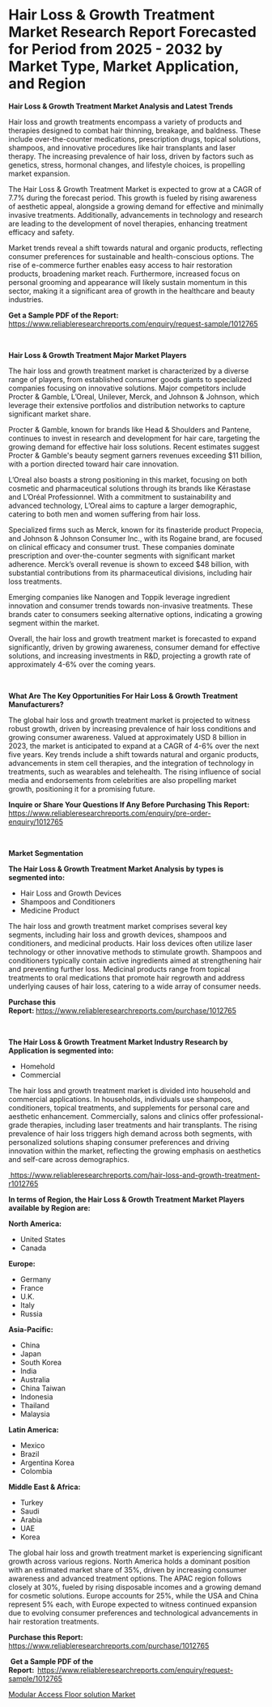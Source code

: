 <p><h1>Hair Loss & Growth Treatment Market Research Report Forecasted for Period from 2025 -  2032 by Market Type, Market Application, and Region</h1></p><p><strong>Hair Loss & Growth Treatment Market Analysis and Latest Trends</strong></p>
<p><p>Hair loss and growth treatments encompass a variety of products and therapies designed to combat hair thinning, breakage, and baldness. These include over-the-counter medications, prescription drugs, topical solutions, shampoos, and innovative procedures like hair transplants and laser therapy. The increasing prevalence of hair loss, driven by factors such as genetics, stress, hormonal changes, and lifestyle choices, is propelling market expansion.</p><p>The Hair Loss & Growth Treatment Market is expected to grow at a CAGR of 7.7% during the forecast period. This growth is fueled by rising awareness of aesthetic appeal, alongside a growing demand for effective and minimally invasive treatments. Additionally, advancements in technology and research are leading to the development of novel therapies, enhancing treatment efficacy and safety.</p><p>Market trends reveal a shift towards natural and organic products, reflecting consumer preferences for sustainable and health-conscious options. The rise of e-commerce further enables easy access to hair restoration products, broadening market reach. Furthermore, increased focus on personal grooming and appearance will likely sustain momentum in this sector, making it a significant area of growth in the healthcare and beauty industries.</p></p>
<p><strong>Get a Sample PDF of the Report:&nbsp;</strong> <a href="https://www.reliableresearchreports.com/enquiry/request-sample/1012765?utm_campaign=3020&utm_medium=2&utm_source=Github&utm_content=ia&utm_term=08032025&utm_id=hair-loss-growth-treatment">https://www.reliableresearchreports.com/enquiry/request-sample/1012765</a></p>
<p>&nbsp;</p>
<p><strong>Hair Loss & Growth Treatment Major Market Players</strong></p>
<p><p>The hair loss and growth treatment market is characterized by a diverse range of players, from established consumer goods giants to specialized companies focusing on innovative solutions. Major competitors include Procter & Gamble, L’Oreal, Unilever, Merck, and Johnson & Johnson, which leverage their extensive portfolios and distribution networks to capture significant market share.</p><p>Procter & Gamble, known for brands like Head & Shoulders and Pantene, continues to invest in research and development for hair care, targeting the growing demand for effective hair loss solutions. Recent estimates suggest Procter & Gamble's beauty segment garners revenues exceeding $11 billion, with a portion directed toward hair care innovation.</p><p>L’Oreal also boasts a strong positioning in this market, focusing on both cosmetic and pharmaceutical solutions through its brands like Kérastase and L’Oréal Professionnel. With a commitment to sustainability and advanced technology, L’Oreal aims to capture a larger demographic, catering to both men and women suffering from hair loss.</p><p>Specialized firms such as Merck, known for its finasteride product Propecia, and Johnson & Johnson Consumer Inc., with its Rogaine brand, are focused on clinical efficacy and consumer trust. These companies dominate prescription and over-the-counter segments with significant market adherence. Merck’s overall revenue is shown to exceed $48 billion, with substantial contributions from its pharmaceutical divisions, including hair loss treatments.</p><p>Emerging companies like Nanogen and Toppik leverage ingredient innovation and consumer trends towards non-invasive treatments. These brands cater to consumers seeking alternative options, indicating a growing segment within the market.</p><p>Overall, the hair loss and growth treatment market is forecasted to expand significantly, driven by growing awareness, consumer demand for effective solutions, and increasing investments in R&D, projecting a growth rate of approximately 4-6% over the coming years.</p></p>
<p>&nbsp;</p>
<p><strong>What Are The Key Opportunities For Hair Loss & Growth Treatment Manufacturers?</strong></p>
<p><p>The global hair loss and growth treatment market is projected to witness robust growth, driven by increasing prevalence of hair loss conditions and growing consumer awareness. Valued at approximately USD 8 billion in 2023, the market is anticipated to expand at a CAGR of 4-6% over the next five years. Key trends include a shift towards natural and organic products, advancements in stem cell therapies, and the integration of technology in treatments, such as wearables and telehealth. The rising influence of social media and endorsements from celebrities are also propelling market growth, positioning it for a promising future.</p></p>
<p><strong>Inquire or Share Your Questions If Any Before Purchasing This Report:</strong> <a href="https://www.reliableresearchreports.com/enquiry/pre-order-enquiry/1012765?utm_campaign=3020&utm_medium=2&utm_source=Github&utm_content=ia&utm_term=08032025&utm_id=hair-loss-growth-treatment">https://www.reliableresearchreports.com/enquiry/pre-order-enquiry/1012765</a></p>
<p>&nbsp;</p>
<p><strong>Market Segmentation</strong></p>
<p><strong>The Hair Loss & Growth Treatment Market Analysis by types is segmented into:</strong></p>
<p><ul><li>Hair Loss and Growth Devices</li><li>Shampoos and Conditioners</li><li>Medicine Product</li></ul></p>
<p><p>The hair loss and growth treatment market comprises several key segments, including hair loss and growth devices, shampoos and conditioners, and medicinal products. Hair loss devices often utilize laser technology or other innovative methods to stimulate growth. Shampoos and conditioners typically contain active ingredients aimed at strengthening hair and preventing further loss. Medicinal products range from topical treatments to oral medications that promote hair regrowth and address underlying causes of hair loss, catering to a wide array of consumer needs.</p></p>
<p><strong>Purchase this Report:&nbsp;</strong><a href="https://www.reliableresearchreports.com/purchase/1012765?utm_campaign=3020&utm_medium=2&utm_source=Github&utm_content=ia&utm_term=08032025&utm_id=hair-loss-growth-treatment">https://www.reliableresearchreports.com/purchase/1012765</a></p>
<p>&nbsp;</p>
<p><strong>The Hair Loss & Growth Treatment Market Industry Research by Application is segmented into:</strong></p>
<p><ul><li>Homehold</li><li>Commercial</li></ul></p>
<p><p>The hair loss and growth treatment market is divided into household and commercial applications. In households, individuals use shampoos, conditioners, topical treatments, and supplements for personal care and aesthetic enhancement. Commercially, salons and clinics offer professional-grade therapies, including laser treatments and hair transplants. The rising prevalence of hair loss triggers high demand across both segments, with personalized solutions shaping consumer preferences and driving innovation within the market, reflecting the growing emphasis on aesthetics and self-care across demographics.</p></p>
<p><a href="https://www.reliableresearchreports.com/hair-loss-and-growth-treatment-r1012765?utm_campaign=3020&utm_medium=2&utm_source=Github&utm_content=ia&utm_term=08032025&utm_id=hair-loss-growth-treatment">&nbsp;https://www.reliableresearchreports.com/hair-loss-and-growth-treatment-r1012765</a></p>
<p><strong>In terms of Region, the Hair Loss & Growth Treatment Market Players available by Region are:</strong></p>
<p>
    <p> <strong> North America: </strong>
        <ul>
            <li>United States</li>
            <li>Canada</li>
        </ul>
        </p> 
    <p> <strong> Europe: </strong>
        <ul>
            <li>Germany</li>
            <li>France</li>
            <li>U.K.</li>
            <li>Italy</li>
            <li>Russia</li>
        </ul>
        </p> 
    <p> <strong> Asia-Pacific: </strong>
        <ul>
            <li>China</li>
            <li>Japan</li>
            <li>South Korea</li>
            <li>India</li>
            <li>Australia</li>
            <li>China Taiwan</li>
            <li>Indonesia</li>
            <li>Thailand</li>
            <li>Malaysia</li>
        </ul>
        </p> 
    <p> <strong> Latin America: </strong>
        <ul>
            <li>Mexico</li>
            <li>Brazil</li>
            <li>Argentina Korea</li>
            <li>Colombia</li>
        </ul>
        </p> 
    <p> <strong> Middle East & Africa: </strong>
        <ul>
            <li>Turkey</li>
            <li>Saudi</li>
            <li>Arabia</li>
            <li>UAE</li>
            <li>Korea</li>
        </ul>
    </p>
    </p>
<p><p>The global hair loss and growth treatment market is experiencing significant growth across various regions. North America holds a dominant position with an estimated market share of 35%, driven by increasing consumer awareness and advanced treatment options. The APAC region follows closely at 30%, fueled by rising disposable incomes and a growing demand for cosmetic solutions. Europe accounts for 25%, while the USA and China represent 5% each, with Europe expected to witness continued expansion due to evolving consumer preferences and technological advancements in hair restoration treatments.</p></p>
<p><strong>Purchase this Report: </strong><a href="https://www.reliableresearchreports.com/purchase/1012765?utm_campaign=3020&utm_medium=2&utm_source=Github&utm_content=ia&utm_term=08032025&utm_id=hair-loss-growth-treatment">https://www.reliableresearchreports.com/purchase/1012765</a></p>
<p>&nbsp;<strong>Get a Sample PDF of the Report:&nbsp;&nbsp;</strong><a href="https://www.reliableresearchreports.com/enquiry/request-sample/1012765?utm_campaign=3020&utm_medium=2&utm_source=Github&utm_content=ia&utm_term=08032025&utm_id=hair-loss-growth-treatment">https://www.reliableresearchreports.com/enquiry/request-sample/1012765</a></p>
<p><strong></strong></p>
<p><p><a href="https://github.com/hannajuana198484/Market-Research-Report-List-1/blob/main/modular-access-floor-solution-market.md?utm_campaign=3020&utm_medium=2&utm_source=Github&utm_content=ia&utm_term=08032025&utm_id=hair-loss-growth-treatment">Modular Access Floor solution Market</a></p></p>